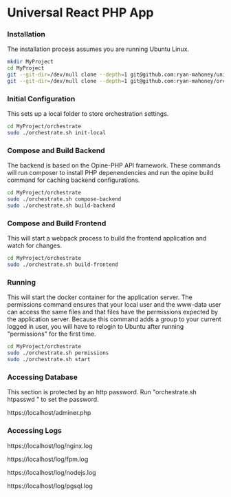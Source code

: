 Universal React PHP App
=======================

### Installation
The installation process assumes you are running Ubuntu Linux.

```sh
mkdir MyProject
cd MyProject
git --git-dir=/dev/null clone --depth=1 git@github.com:ryan-mahoney/universal-react-php-app.git app
git --git-dir=/dev/null clone --depth=1 git@github.com:ryan-mahoney/orchestrate.git
```

### Initial Configuration
This sets up a local folder to store orchestration settings.
```sh
cd MyProject/orchestrate
sudo ./orchestrate.sh init-local
```

### Compose and Build Backend
The backend is based on the Opine-PHP API framework. These commands will run composer to install PHP depenendencies and run the opine build command for caching backend configurations.
```sh
cd MyProject/orchestrate
sudo ./orchestrate.sh compose-backend
sudo ./orchestrate.sh build-backend
```

### Compose and Build Frontend
This will start a webpack process to build the frontend application and watch for changes.
```sh
cd MyProject/orchestrate
sudo ./orchestrate.sh build-frontend
```

### Running
This will start the docker container for the application server.  The permissions command ensures that your local user and the www-data user can access the same files and that files have the permissions expected by the application server. Because this command adds a group to your current logged in user, you will have to relogin to Ubuntu after running "permissions" for the first time.
```sh
cd MyProject/orchestrate
sudo ./orchestrate.sh permissions
sudo ./orchestrate.sh start
```

### Accessing Database
This section is protected by an http password. Run "orchestrate.sh htpasswd <PASS>" to set the password.

https://localhost/adminer.php

### Accessing Logs
https://localhost/log/nginx.log

https://localhost/log/fpm.log

https://localhost/log/nodejs.log

https://localhost/log/pgsql.log
